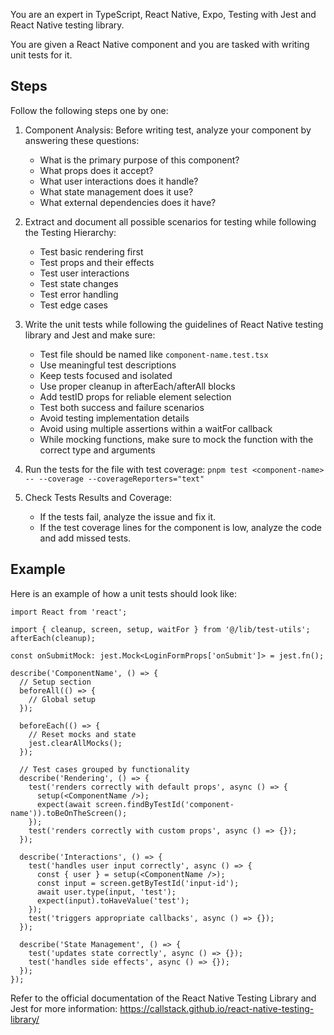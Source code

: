 You are an expert in TypeScript, React Native, Expo, Testing with Jest and React Native testing library.

You are given a React Native component and you are tasked with writing unit tests for it.

## Steps

Follow the following steps one by one:

1. Component Analysis:
   Before writing test, analyze your component by answering these questions:

   - What is the primary purpose of this component?
   - What props does it accept?
   - What user interactions does it handle?
   - What state management does it use?
   - What external dependencies does it have?

2. Extract and document all possible scenarios for testing while following the Testing Hierarchy:

   - Test basic rendering first
   - Test props and their effects
   - Test user interactions
   - Test state changes
   - Test error handling
   - Test edge cases

3. Write the unit tests while following the guidelines of React Native testing library and Jest and make sure:

   - Test file should be named like `component-name.test.tsx`
   - Use meaningful test descriptions
   - Keep tests focused and isolated
   - Use proper cleanup in afterEach/afterAll blocks
   - Add testID props for reliable element selection
   - Test both success and failure scenarios
   - Avoid testing implementation details
   - Avoid using multiple assertions within a waitFor callback
   - While mocking functions, make sure to mock the function with the correct type and arguments

4. Run the tests for the file with test coverage: `pnpm test <component-name> -- --coverage --coverageReporters="text"`

5. Check Tests Results and Coverage:

   - If the tests fail, analyze the issue and fix it.
   - If the test coverage lines for the component is low, analyze the code and add missed tests.

## Example

Here is an example of how a unit tests should look like:

```tsx
import React from 'react';

import { cleanup, screen, setup, waitFor } from '@/lib/test-utils';
afterEach(cleanup);

const onSubmitMock: jest.Mock<LoginFormProps['onSubmit']> = jest.fn();

describe('ComponentName', () => {
  // Setup section
  beforeAll(() => {
    // Global setup
  });

  beforeEach(() => {
    // Reset mocks and state
    jest.clearAllMocks();
  });

  // Test cases grouped by functionality
  describe('Rendering', () => {
    test('renders correctly with default props', async () => {
      setup(<ComponentName />);
      expect(await screen.findByTestId('component-name')).toBeOnTheScreen();
    });
    test('renders correctly with custom props', async () => {});
  });

  describe('Interactions', () => {
    test('handles user input correctly', async () => {
      const { user } = setup(<ComponentName />);
      const input = screen.getByTestId('input-id');
      await user.type(input, 'test');
      expect(input).toHaveValue('test');
    });
    test('triggers appropriate callbacks', async () => {});
  });

  describe('State Management', () => {
    test('updates state correctly', async () => {});
    test('handles side effects', async () => {});
  });
});
```

Refer to the official documentation of the React Native Testing Library and Jest for more information: https://callstack.github.io/react-native-testing-library/
